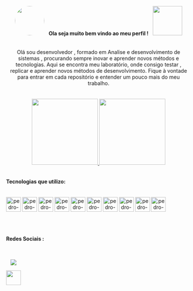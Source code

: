 <div align="center">
    <img style="border-radius:80px;" src="https://c.tenor.com/gSfixE9nP7EAAAAC/cat-type.gif" width="80" height="80" />  &nbsp;  <b>Ola seja muito bem vindo ao meu perfil !</b>  &nbsp;  <img src="https://c.tenor.com/jNgKSlUpmkEAAAAC/typing-laptop.gif" width="80" height="80" />
</div>
  <br/><br/>
  <div style="display:flex; text-align:center;" align="center">
   Olá sou desenvolvedor , formado em Analise e desenvolvimento de sistemas , procurando sempre inovar e aprender novos métodos e tecnologias. Aqui se encontra meu laboratório, onde consigo testar , replicar e aprender novos métodos de desenvolvimento. Fique à vontade para entrar em cada repositório e entender um pouco mais do meu trabalho.
  </div>
   <br/><br/>
<div align="center">
  <a href="https://github.com/pedrops123">
    <img height="180em" src="https://github-readme-stats.vercel.app/api?username=pedrops123&show_icons=true&theme=dark&include_all_commits=true&count_private=true"/>
    <img height="180em" src="https://github-readme-stats.vercel.app/api/top-langs/?username=pedrops123&layout=compact&langs_count=7&theme=dark"/>
  </a>
</div>
  <br/><br/>
   <div style="display:flex; text-align:center;" align="center">
      <b>Tecnologias que utilizo:</b>
  </div>
   <br/><br/>
<div align="center" style="display:inline-block;">
  <img src="https://cdn.jsdelivr.net/gh/devicons/devicon/icons/csharp/csharp-original.svg" alt="pedro-c#" height="40" width="40" />
  <img src="https://cdn.jsdelivr.net/gh/devicons/devicon/icons/dotnetcore/dotnetcore-original.svg" alt="pedro-NET-core" height="40" width="40" />
  <img src="https://cdn.jsdelivr.net/gh/devicons/devicon/icons/microsoftsqlserver/microsoftsqlserver-plain-wordmark.svg" alt="pedro-SQL" height="40" width="40" />
  <img src="https://cdn.jsdelivr.net/gh/devicons/devicon/icons/angularjs/angularjs-original.svg" alt="pedro-angular" height="40" width="40" />
  <img src="https://cdn.jsdelivr.net/gh/devicons/devicon/icons/typescript/typescript-original.svg" alt="pedro-ts" height="40" width="40" />
  <img src="https://cdn.jsdelivr.net/gh/devicons/devicon/icons/html5/html5-original-wordmark.svg" alt="pedro-html" height="40" width="40" />
  <img src="https://cdn.jsdelivr.net/gh/devicons/devicon/icons/css3/css3-original-wordmark.svg"  alt="pedro-css" height="40" width="40" />
  <img src="https://cdn.jsdelivr.net/gh/devicons/devicon/icons/bootstrap/bootstrap-original.svg" alt="pedro-bootstrap" height="40" width="40" />    
  <img src="https://cdn.jsdelivr.net/gh/devicons/devicon/icons/jquery/jquery-original-wordmark.svg" alt="pedro-jquery" height="40" width="40"  />
  <img src="https://cdn.jsdelivr.net/gh/devicons/devicon/icons/javascript/javascript-original.svg" alt="pedro-script" height="40" width="40" />
</div>
  
<br/><br/>
   <div style="display:flex; text-align:center;" align="center">
      <b>Redes Sociais :</b>
  </div>
  <br/><br/>
<div style="display:inline-block;" align="center">
  
   <a href="https://www.linkedin.com/in/pedro-vin%C3%ADcius-rodrigues-furlan-a691bb10a/" target="_blank"><img src="https://img.shields.io/badge/-LinkedIn-%230077B5?style=for-the-badge&logo=linkedin&logoColor=white" target="_blank"></a> 
  
  
 <a href="https://www.linkedin.com/in/pedro-vin%C3%ADcius-rodrigues-furlan-a691bb10a/" target="_blank"><img src="https://cdn.jsdelivr.net/gh/devicons/devicon/icons/facebook/facebook-original.svg" height="40" width="40" /></a>

</div>
  
  <!--
**pedrops123/pedrops123** is a ✨ _special_ ✨ repository because its `README.md` (this file) appears on your GitHub profile.

Here are some ideas to get you started:

- 🔭 I’m currently working on ...
- 🌱 I’m currently learning ...
- 👯 I’m looking to collaborate on ...
- 🤔 I’m looking for help with ...
- 💬 Ask me about ...
- 📫 How to reach me: ...
- 😄 Pronouns: ...
- ⚡ Fun fact: ...

-->
